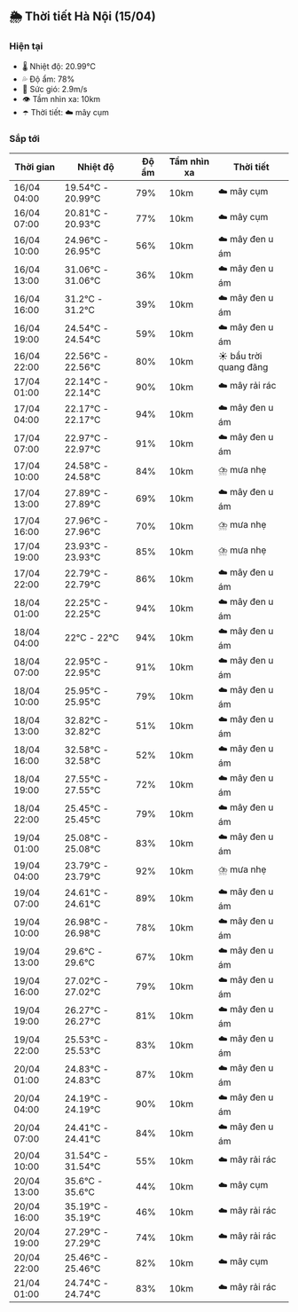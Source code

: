 ## 🌦️ Thời tiết Hà Nội (15/04)

### Hiện tại

- 🌡️ Nhiệt độ: 20.99℃
- 💦 Độ ẩm: 78%
- 💨 Sức gió: 2.9m/s
- 👁️ Tầm nhìn xa: 10km
- ☂️ Thời tiết: ☁️ mây cụm

### Sắp tới

| Thời gian | Nhiệt độ | Độ ẩm | Tầm nhìn xa | Thời tiết |
| --- | --- | --- | --- | --- |
| 16/04 04:00 | 19.54℃ - 20.99℃ | 79% | 10km | ☁️ mây cụm |
| 16/04 07:00 | 20.81℃ - 20.93℃ | 77% | 10km | ☁️ mây cụm |
| 16/04 10:00 | 24.96℃ - 26.95℃ | 56% | 10km | ☁️ mây đen u ám |
| 16/04 13:00 | 31.06℃ - 31.06℃ | 36% | 10km | ☁️ mây đen u ám |
| 16/04 16:00 | 31.2℃ - 31.2℃ | 39% | 10km | ☁️ mây đen u ám |
| 16/04 19:00 | 24.54℃ - 24.54℃ | 59% | 10km | ☁️ mây đen u ám |
| 16/04 22:00 | 22.56℃ - 22.56℃ | 80% | 10km | ☀️ bầu trời quang đãng |
| 17/04 01:00 | 22.14℃ - 22.14℃ | 90% | 10km | ☁️ mây rải rác |
| 17/04 04:00 | 22.17℃ - 22.17℃ | 94% | 10km | ☁️ mây đen u ám |
| 17/04 07:00 | 22.97℃ - 22.97℃ | 91% | 10km | ☁️ mây đen u ám |
| 17/04 10:00 | 24.58℃ - 24.58℃ | 84% | 10km | ⛈️ mưa nhẹ |
| 17/04 13:00 | 27.89℃ - 27.89℃ | 69% | 10km | ☁️ mây đen u ám |
| 17/04 16:00 | 27.96℃ - 27.96℃ | 70% | 10km | ⛈️ mưa nhẹ |
| 17/04 19:00 | 23.93℃ - 23.93℃ | 85% | 10km | ⛈️ mưa nhẹ |
| 17/04 22:00 | 22.79℃ - 22.79℃ | 86% | 10km | ☁️ mây đen u ám |
| 18/04 01:00 | 22.25℃ - 22.25℃ | 94% | 10km | ☁️ mây đen u ám |
| 18/04 04:00 | 22℃ - 22℃ | 94% | 10km | ☁️ mây đen u ám |
| 18/04 07:00 | 22.95℃ - 22.95℃ | 91% | 10km | ☁️ mây đen u ám |
| 18/04 10:00 | 25.95℃ - 25.95℃ | 79% | 10km | ☁️ mây đen u ám |
| 18/04 13:00 | 32.82℃ - 32.82℃ | 51% | 10km | ☁️ mây đen u ám |
| 18/04 16:00 | 32.58℃ - 32.58℃ | 52% | 10km | ☁️ mây đen u ám |
| 18/04 19:00 | 27.55℃ - 27.55℃ | 72% | 10km | ☁️ mây đen u ám |
| 18/04 22:00 | 25.45℃ - 25.45℃ | 79% | 10km | ☁️ mây đen u ám |
| 19/04 01:00 | 25.08℃ - 25.08℃ | 83% | 10km | ☁️ mây đen u ám |
| 19/04 04:00 | 23.79℃ - 23.79℃ | 92% | 10km | ⛈️ mưa nhẹ |
| 19/04 07:00 | 24.61℃ - 24.61℃ | 89% | 10km | ☁️ mây đen u ám |
| 19/04 10:00 | 26.98℃ - 26.98℃ | 78% | 10km | ☁️ mây đen u ám |
| 19/04 13:00 | 29.6℃ - 29.6℃ | 67% | 10km | ☁️ mây đen u ám |
| 19/04 16:00 | 27.02℃ - 27.02℃ | 79% | 10km | ☁️ mây đen u ám |
| 19/04 19:00 | 26.27℃ - 26.27℃ | 81% | 10km | ☁️ mây đen u ám |
| 19/04 22:00 | 25.53℃ - 25.53℃ | 83% | 10km | ☁️ mây đen u ám |
| 20/04 01:00 | 24.83℃ - 24.83℃ | 87% | 10km | ☁️ mây đen u ám |
| 20/04 04:00 | 24.19℃ - 24.19℃ | 90% | 10km | ☁️ mây đen u ám |
| 20/04 07:00 | 24.41℃ - 24.41℃ | 84% | 10km | ☁️ mây đen u ám |
| 20/04 10:00 | 31.54℃ - 31.54℃ | 55% | 10km | ☁️ mây rải rác |
| 20/04 13:00 | 35.6℃ - 35.6℃ | 44% | 10km | ☁️ mây cụm |
| 20/04 16:00 | 35.19℃ - 35.19℃ | 46% | 10km | ☁️ mây rải rác |
| 20/04 19:00 | 27.29℃ - 27.29℃ | 74% | 10km | ☁️ mây rải rác |
| 20/04 22:00 | 25.46℃ - 25.46℃ | 82% | 10km | ☁️ mây cụm |
| 21/04 01:00 | 24.74℃ - 24.74℃ | 83% | 10km | ☁️ mây rải rác |
